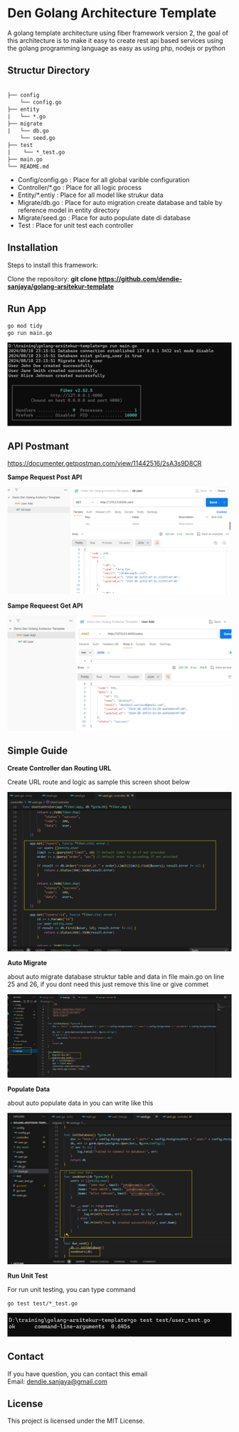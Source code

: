 # Den Golang Architecture Template

A golang template architecture using fiber framework version 2, the goal of this architecture is to make it easy to create rest api based services using the golang programming language as easy as using php, nodejs or python

## Structur Directory
<pre><code>
├── config
    └── config.go
├── entity
|   └── *.go
├── migrate
|   └── db.go
    └── seed.go
├── test
|    └── *_test.go
├── main.go
└── README.md
</code></pre>

- Config/config.go  : Place for all global varible configuration 
- Controller/*.go   : Place for all logic process
- Entity/*.entiy    : Place for all model like strukur data
- Migrate/db.go     : Place for auto migration create database and table by reference model  in entity directory
- Migrate/seed.go   : Place for auto populate date di database
- Test              : Place for unit test each controller 

## Installation

Steps to install this framework:

Clone the repository:
  **git clone https://github.com/dendie-sanjaya/golang-arsitekur-template**

## Run App
<pre><code>go mod tidy
go run main.go  
</code></pre>   

![Run Program](./doc-asset/run-program.png)

## API Postmant 

https://documenter.getpostman.com/view/11442516/2sA3s9D8CR

**Sampe Request Post API**

![Sampe Post API](./doc-asset/sampe-create-request-get.png)

**Sampe Requeest Get API**

![Sampe Get API](./doc-asset/sampe-create-request-post.png)

## Simple Guide 

**Create Controller dan Routing URL**

Create URL route and logic as sample this screen shoot below  

![Sampe Get API](./doc-asset/sample-create-respon.png)

**Auto Migrate**

about auto migrate database struktur table and data in file main.go on line 25 and 26, if you dont need this just remove this line or give commet    

![Sampe Get API](./doc-asset/auto-run-migrate.png)

**Populate Data**

about auto populate  data in you can write like this 

![Populate Data ](./doc-asset/populate-data.png)

**Run Unit Test**

For run unit testing, you can type command  

<pre><code>go test test/*_test.go</code></pre>

![Go Test ](./doc-asset/got-test.png)

## Contact

If you have question, you can contact this email   
Email: dendie.sanjaya@gmail.com

## License

This project is licensed under the MIT License.

